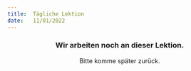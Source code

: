 ```yaml
---
title:  Tägliche Lektion
date:   11/01/2022
---
```


### <center>Wir arbeiten noch an dieser Lektion.</center>
<center>Bitte komme später zurück.</center>